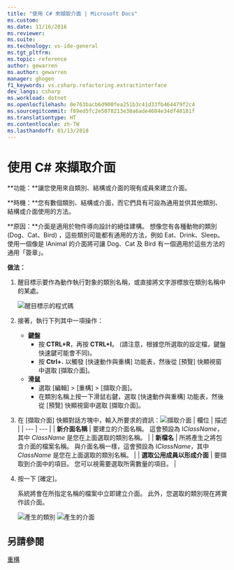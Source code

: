 ```yaml
---
title: "使用 C# 來擷取介面 | Microsoft Docs"
ms.custom: 
ms.date: 11/16/2016
ms.reviewer: 
ms.suite: 
ms.technology: vs-ide-general
ms.tgt_pltfrm: 
ms.topic: reference
author: gewarren
ms.author: gewarren
manager: ghogen
f1_keywords: vs.csharp.refactoring.extractinterface
dev_langs: csharp
ms.workload: dotnet
ms.openlocfilehash: 0e763bacb6d900fea251b3c41d33fb464479f2c4
ms.sourcegitcommit: f89ed5fc2e5078213e30a6ade4604e34df48181f
ms.translationtype: HT
ms.contentlocale: zh-TW
ms.lasthandoff: 01/13/2018
---
```

# <a name="extract-an-interface-in-c"></a>使用 C# 來擷取介面 #

**功能：**讓您使用來自類別、結構或介面的現有成員來建立介面。

**時機：**您有數個類別、結構或介面，而它們具有可設為通用並供其他類別、結構或介面使用的方法。

**原因：**介面是適用於物件導向設計的絕佳建構。  想像您有各種動物的類別 (Dog、Cat、Bird) ，這些類別可能都有通用的方法，例如 Eat、Drink、Sleep。  使用一個像是 IAnimal 的介面將可讓 Dog、Cat 及 Bird 有一個適用於這些方法的通用「簽章」。

**做法：**

1. 醒目標示要作為動作執行對象的類別名稱，或直接將文字游標放在類別名稱中的某處。

   ![醒目標示的程式碼](media/extractinterface-highlight-cs.png)

1. 接著，執行下列其中一項操作：
   * **鍵盤**
     * 按 **CTRL+R**，再按 **CTRL+I**。  (請注意，根據您所選取的設定檔，鍵盤快速鍵可能會不同)。
     * 按 **Ctrl+.** 以觸發 [快速動作與重構] 功能表，然後從 [預覽] 快顯視窗中選取 [擷取介面]。
   * **滑鼠**
     * 選取 [編輯] > [重構] > [擷取介面]。
     * 在類別名稱上按一下滑鼠右鍵，選取 [快速動作與重構] 功能表，然後從 [預覽] 快顯視窗中選取 [擷取介面]。

1. 在 [擷取介面] 快顯對話方塊中，輸入所要求的資訊：![擷取介面](media/extractinterface-dialog-cs.png)
   | 欄位 | 描述 |
   | --- | --- |
   | **新介面名稱** | 要建立的介面名稱。 這會預設為 I*ClassName*，其中 *ClassName* 是您在上面選取的類別名稱。 |
   | **新檔名** | 所將產生之將包含介面的檔案名稱。 與介面名稱一樣，這會預設為 I*ClassName*，其中 *ClassName* 是您在上面選取的類別名稱。 |
   | **選取公用成員以形成介面** | 要擷取到介面中的項目。  您可以視需要選取所需數量的項目。 |

1. 按一下 [確定]。

   系統將會在所指定名稱的檔案中立即建立介面。  此外，您選取的類別現在將實作該介面。

   ![產生的類別](media/extractinterface-class-cs.png)
   ![產生的介面](media/extractinterface-interface-cs.png)

## <a name="see-also"></a>另請參閱

[重構](../refactoring-in-visual-studio.md)